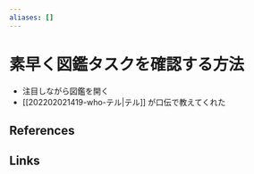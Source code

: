 ```yaml
---
aliases: []
---
```

# 素早く図鑑タスクを確認する方法

- 注目しながら図鑑を開く
- [[202202021419-who-テル|テル]] が口伝で教えてくれた

## References



## Links


